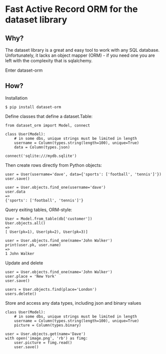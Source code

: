 Fast Active Record ORM for the dataset library
==============================================

Why?
----

The dataset library is a great and easy tool to work with any SQL database.
Unfortunately, it lacks an object mapper (ORM) - if you need one you are 
left with the complexity that is sqlalchemy. 

Enter dataset-orm

How?
----

Installation

    $ pip install dataset-orm

Define classes that define a dataset.Table:

    from dataset_orm import Model, connect

    class User(Model):
        # in some dbs, unique strings must be limited in length
        username = Column(types.string(length=100), unique=True)
        data = Column(types.json)

    connect('sqlite:///mydb.sqlite') 

Then create rows directly from Python objects:

    user = User(username='dave', data={'sports': ['football', 'tennis']'})
    user.save()

    user = User.objects.find_one(username='dave')
    user.data
    => 
    {'sports': ['football', 'tennis']'}

Query exiting tables, ORM-style:

    User = Model.from_table(db['customer'])
    User.objects.all()
    =>
    [ User(pk=1), User(pk=2), User(pk=3)]
    
    user = User.objects.find_one(name='John Walker')
    print(user.pk, user.name)
    => 
    1 John Walker

Update and delete

    user = User.objects.find_one(name='John Walker')
    user.place = 'New York'
    user.save()

    users = User.objects.find(place='London')
    users.delete()

Store and access any data types, including json and binary values

    class User(Model):
        # in some dbs, unique strings must be limited in length
        username = Column(types.string(length=100), unique=True)
        picture = Column(types.binary)

    user = User.objects.get(name='Dave')
    with open('image.png', 'rb') as fimg:
        user.picture = fimg.read()  
        user.save()
        
